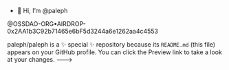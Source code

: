 - 👋 Hi, I’m @paleph

@OSSDAO-ORG•AIRDROP-0x2AA1b3C92b71465e6bF5d3244a6e1262aa4c4553 

paleph/paleph is a ✨ special ✨ repository because its `README.md` (this file) appears on your GitHub profile.
You can click the Preview link to take a look at your changes.
--->
